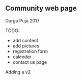 
## Community web page

Durga Puja 2017

TODO: 
* add content
* add pictures
* registration form
* calendar
* contact us page


Adding a v2
